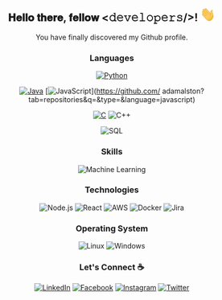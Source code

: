 <!--
**arch1902/arch1902** is a ✨ _special_ ✨ repository because its `README.md` (this file) appears on your GitHub profile.-->
<div align="center">
<h2> 𝐇𝐞𝐥𝐥𝐨 𝐭𝐡𝐞𝐫𝐞, 𝐟𝐞𝐥𝐥𝐨𝐰 <𝚍𝚎𝚟𝚎𝚕𝚘𝚙𝚎𝚛𝚜/>! <img src="https://github.com/ABSphreak/ABSphreak/blob/master/gifs/Hi.gif" width="30px"></h2>
</div>

<div align="center">

You have finally discovered my Github profile. <br>





### Languages

[![Python](https://img.shields.io/badge/-Python-000?&logo=python)](https://github.com/adamalston?tab=repositories&q=&type=&language=python)

[![Java](https://img.shields.io/badge/-Java-000?&logo=Java&logoColor=007396)](https://github.com/adamalston?tab=repositories&q=&type=&language=java)
[![JavaScript](https://img.shields.io/badge/-JavaScript-000?&logo=JavaScript&logoColor=ddc508)](https://github.com/
adamalston?tab=repositories&q=&type=&language=javascript)

[![C](https://img.shields.io/badge/-C-000?&logo=C)](https://github.com/adamalston?tab=repositories&q=&type=&language=c)
![C++](https://img.shields.io/badge/-C++-000?&logo=c%2b%2b&logoColor=00599C)

![SQL](https://img.shields.io/badge/-SQL-000?&logo=MySQL&logoColor=4479A1)

### Skills 

![Machine Learning](https://www.google.com/imgres?imgurl=https%3A%2F%2Fflorencefennel.co.in%2Fimage%2Fcache%2Fcatalog%2Fflorencefennel%2FMachine--Learning-1000x1000.jpg&imgrefurl=http%3A%2F%2Fflorencefennel.co.in%2Fmachine-learning&tbnid=WPIKiIhDh51cpM&vet=12ahUKEwimhez7_bvvAhUnn0sFHTxhBGkQMygCegUIARDZAQ..i&docid=7dqkOlHuyenQ5M&w=1000&h=1000&q=machine%20learning%20logo&ved=2ahUKEwimhez7_bvvAhUnn0sFHTxhBGkQMygCegUIARDZAQ)


### Technologies

![Node.js](https://img.shields.io/badge/-Node.js-000?&logo=node.js)
![React](https://img.shields.io/badge/-React-000?&logo=React)
![AWS](https://img.shields.io/badge/-AWS-000?&logo=Amazon-AWS&logoColor=FF9900)
![Docker](https://img.shields.io/badge/-Docker-000?&logo=Docker)
![Jira](https://img.shields.io/badge/-Jira-000?&logo=Jira-Software&logoColor=0052CC)

### Operating System

![Linux](https://img.shields.io/badge/-Linux-000?&logo=Linux&logoColor=FCC624)
![Windows](https://www.google.com/url?sa=i&url=https%3A%2F%2Flogos-world.net%2Fwindows-logo%2F&psig=AOvVaw26_A3WmQxa7xNFm0JQIT1b&ust=1616230596675000&source=images&cd=vfe&ved=0CAIQjRxqFwoTCIDFn6f-u-8CFQAAAAAdAAAAABAD)



</div>

<div align="center">

### Let's Connect :coffee:
<p align="center">
	<a href="https://www.linkedin.com/in/abhinav-kumar-jha-0948bb11b/"><img src="https://img.icons8.com/bubbles/50/000000/linkedin.png" alt="LinkedIn"/></a>
	<a href="https://www.facebook.com/abhinavkrjha10/"><img src="https://img.icons8.com/bubbles/50/000000/facebook-new.png" alt="Facebook"/></a>
	<a href="https://www.instagram.com/abhinavjha10/"><img src="https://img.icons8.com/bubbles/50/000000/instagram.png" alt="Instagram"/></a>
	<a href="https://twitter.com/Abhinavkrjha10"><img src="https://img.icons8.com/bubbles/50/000000/twitter.png" alt="Twitter"/></a>
</p>


</div>


